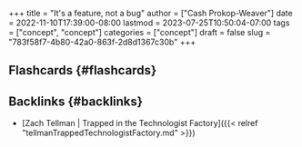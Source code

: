 +++
title = "It's a feature, not a bug"
author = ["Cash Prokop-Weaver"]
date = 2022-11-10T17:39:00-08:00
lastmod = 2023-07-25T10:50:04-07:00
tags = ["concept", "concept"]
categories = ["concept"]
draft = false
slug = "783f58f7-4b80-42a0-863f-2d8d1367c30b"
+++

## Flashcards {#flashcards}


## Backlinks {#backlinks}

-   [Zach Tellman | Trapped in the Technologist Factory]({{< relref "tellmanTrappedTechnologistFactory.md" >}})
